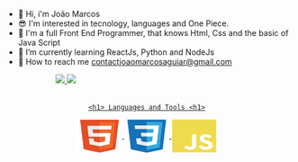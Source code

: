 <ul>
<li>👋 Hi, i'm João Marcos </li>
<li>😎 I'm interested in tecnology, languages and One Piece.</li>
<li>🔭 I'm a full Front End Programmer, that knows Html, Css and the basic of Java Script</li>
<li>🌱 I’m currently learning ReactJs, Python and NodeJs</li>
<li>🚀 How to reach me <a href="mailto:contactjoaomarcosaguiar@gmail.com">contactjoaomarcosaguiar@gmail.com</a></h4></li>
</ul>

<div align="center" style="display: flex">
  <a href="https://github.com/Jm1programmer">
  <img height="150em" src="https://github-readme-stats.vercel.app/api?username=Jm1programmer&show_icons=true&theme=github&include_all_commits=true&count_private=true"/>
  <img height="150em" src="https://github-readme-stats.vercel.app/api/top-langs/?username=Jm1programmer&layout=compact&langs_count=7&theme=github"/>
       <img align="right" width="180px" src="https://media4.giphy.com/media/NVBR6cLvUjV9C/giphy.gif" alt="">
</div>

  <div style="display: inline_block" align="center"><br>

    
    
    <h1> Languages and Tools <h1>
  <img align="center" alt="Aguiar-HTML" height="60" width="80" src="https://raw.githubusercontent.com/devicons/devicon/master/icons/html5/html5-original.svg">
  <img align="center" alt="Aguiar-CSS" height="60" width="80" src="https://raw.githubusercontent.com/devicons/devicon/master/icons/css3/css3-original.svg">
      <img align="center" alt="Aguiar-Js" height="60" width="80" src="https://raw.githubusercontent.com/devicons/devicon/master/icons/javascript/javascript-plain.svg">
</div>
  
